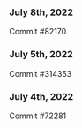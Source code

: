 ### July 8th, 2022

Commit #82170

### July 5th, 2022

Commit #314353


### July 4th, 2022

Commit #72281
